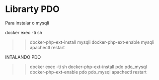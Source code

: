 # Librarty PDO

Para instalar o mysqli

docker exec -ti <your-php-container> sh
>> docker-php-ext-install mysqli 
>> docker-php-ext-enable mysqli
>> apachectl restart


INTALANDO PDO

>> docker exec -ti <your-php-container> sh
>> docker-php-ext-install pdo pdo_mysql
>> docker-php-ext-enable pdo pdo_mysql
>> apachectl restart
